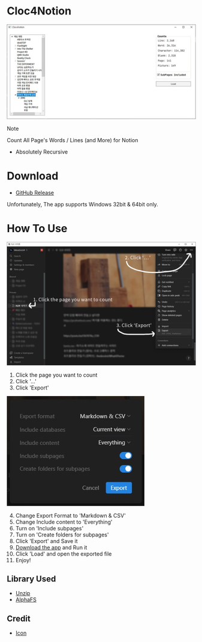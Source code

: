 # Cloc4Notion
![demo1](https://github.com/MineEric64/Cloc4Notion/blob/main/docs/demo1.jpg?raw=true)
 > [!NOTE]
 > Count All Page's Words / Lines (and More) for Notion

- Absolutely Recursive

# Download
- [GitHub Release](https://github.com/MineEric64/Cloc4Notion/releases/latest/download/Cloc4Notion.zip)

Unfortunately, The app supports Windows 32bit & 64bit only.

# How To Use
![howtouse1](https://github.com/MineEric64/Cloc4Notion/blob/main/docs/howtouse1.jpg?raw=true)

1. Click the page you want to count
2. Click '...'
3. Click 'Export'

![howtouse2](https://github.com/MineEric64/Cloc4Notion/blob/main/docs/howtouse2.jpg?raw=true)

4. Change Export Format to 'Markdown & CSV'
5. Change Include content to 'Everything'
6. Turn on 'Include subpages'
7. Turn on 'Create folders for subpages'
8. Click 'Export' and Save it
9. [Download the app](#download) and Run it
10. Click 'Load' and open the exported file
11. Enjoy!

## Library Used
- [Unzip](https://github.com/yallie/unzip)
- [AlphaFS](https://github.com/alphaleonis/AlphaFS)

## Credit
- [Icon](https://dribbble.com/shots/14637467-Notion-Big-Sur-Icon)
